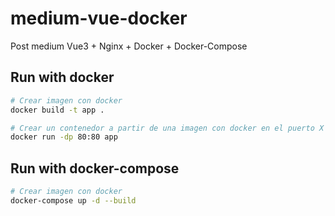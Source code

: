 # medium-vue-docker

Post medium Vue3 + Nginx + Docker + Docker-Compose

## Run with docker

```bash
# Crear imagen con docker
docker build -t app .

# Crear un contenedor a partir de una imagen con docker en el puerto X
docker run -dp 80:80 app
```

## Run with docker-compose

```bash
# Crear imagen con docker
docker-compose up -d --build
```
